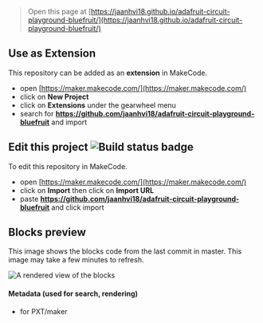 
> Open this page at [https://jaanhvi18.github.io/adafruit-circuit-playground-bluefruit/](https://jaanhvi18.github.io/adafruit-circuit-playground-bluefruit/)

## Use as Extension

This repository can be added as an **extension** in MakeCode.

* open [https://maker.makecode.com/](https://maker.makecode.com/)
* click on **New Project**
* click on **Extensions** under the gearwheel menu
* search for **https://github.com/jaanhvi18/adafruit-circuit-playground-bluefruit** and import

## Edit this project ![Build status badge](https://github.com/jaanhvi18/adafruit-circuit-playground-bluefruit/workflows/MakeCode/badge.svg)

To edit this repository in MakeCode.

* open [https://maker.makecode.com/](https://maker.makecode.com/)
* click on **Import** then click on **Import URL**
* paste **https://github.com/jaanhvi18/adafruit-circuit-playground-bluefruit** and click import

## Blocks preview

This image shows the blocks code from the last commit in master.
This image may take a few minutes to refresh.

![A rendered view of the blocks](https://github.com/jaanhvi18/adafruit-circuit-playground-bluefruit/raw/master/.github/makecode/blocks.png)

#### Metadata (used for search, rendering)

* for PXT/maker
<script src="https://makecode.com/gh-pages-embed.js"></script><script>makeCodeRender("{{ site.makecode.home_url }}", "{{ site.github.owner_name }}/{{ site.github.repository_name }}");</script>
